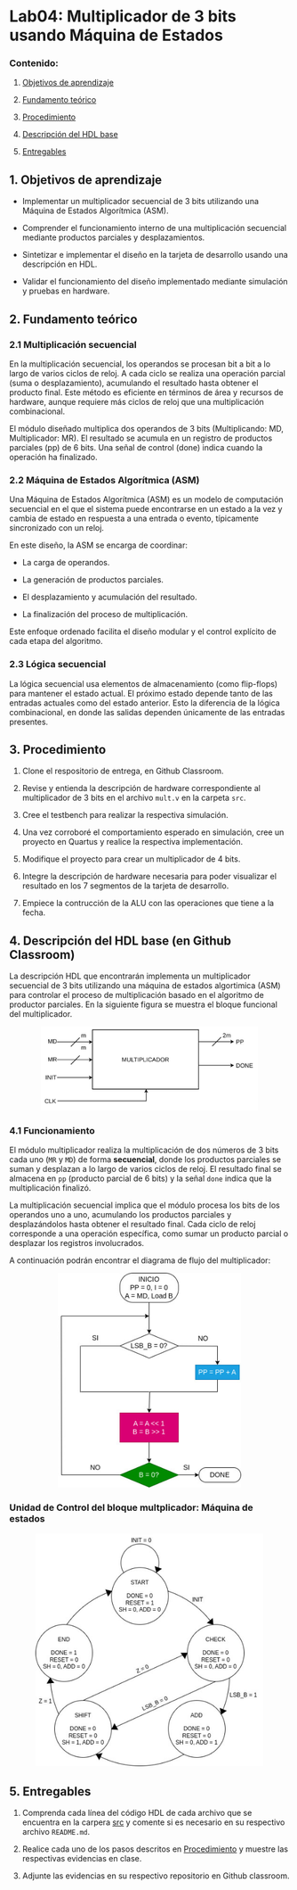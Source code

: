 # Lab04: Multiplicador de 3 bits usando Máquina de Estados

### Contenido:

1. [Objetivos de aprendizaje](#1-objetivos-de-aprendizaje)

2. [Fundamento teórico](#2-fundamento-teórico)

3. [Procedimiento](#3-procedimiento)

4. [Descripción del HDL base](#4-descripción-del-hdl-base-en-github-classroom)

5. [Entregables](#5-entregables)

## 1. Objetivos de aprendizaje

* Implementar un multiplicador secuencial de 3 bits utilizando una Máquina de Estados Algorítmica (ASM).

+ Comprender el funcionamiento interno de una multiplicación secuencial mediante productos parciales y desplazamientos.

* Sintetizar e implementar el diseño en la tarjeta de desarrollo usando una descripción en HDL.

* Validar el funcionamiento del diseño implementado mediante simulación y pruebas en hardware.


## 2. Fundamento teórico
### 2.1 Multiplicación secuencial

En la multiplicación secuencial, los operandos se procesan bit a bit a lo largo de varios ciclos de reloj. A cada ciclo se realiza una operación parcial (suma o desplazamiento), acumulando el resultado hasta obtener el producto final. Este método es eficiente en términos de área y recursos de hardware, aunque requiere más ciclos de reloj que una multiplicación combinacional.

El módulo diseñado multiplica dos operandos de 3 bits (Multiplicando: MD, Multiplicador: MR). El resultado se acumula en un registro de productos parciales (pp) de 6 bits. Una señal de control (done) indica cuando la operación ha finalizado.


### 2.2 Máquina de Estados Algorítmica (ASM)

Una Máquina de Estados Algorítmica (ASM) es un modelo de computación secuencial en el que el sistema puede encontrarse en un estado a la vez y cambia de estado en respuesta a una entrada o evento, típicamente sincronizado con un reloj.

En este diseño, la ASM se encarga de coordinar:

* La carga de operandos.

* La generación de productos parciales.

* El desplazamiento y acumulación del resultado.

* La finalización del proceso de multiplicación.

Este enfoque ordenado facilita el diseño modular y el control explícito de cada etapa del algoritmo.

### 2.3 Lógica secuencial

La lógica secuencial usa elementos de almacenamiento (como flip-flops) para mantener el estado actual. El próximo estado depende tanto de las entradas actuales como del estado anterior. Esto la diferencia de la lógica combinacional, en donde las salidas dependen únicamente de las entradas presentes.


## 3. Procedimiento

1. Clone el respositorio de entrega, en Github Classroom.

2. Revise y entienda la descripción de hardware correspondiente al multiplicador de 3 bits en el archivo ```mult.v``` en la carpeta ```src```.

3. Cree el testbench para realizar la respectiva simulación.

4. Una vez corroboré el comportamiento esperado en simulación, cree un proyecto en Quartus y realice la respectiva implementación.

5. Modifique el proyecto para crear un multiplicador de 4 bits.

6. Integre la descripción de hardware necesaria para poder visualizar el resultado en los 7 segmentos de la tarjeta de desarrollo.

7. Empiece la contrucción de la ALU con las operaciones que tiene a la fecha.


## 4. Descripción del HDL base (en Github Classroom)

La descripción HDL que encontrarán implementa un multiplicador secuencial de 3 bits utilizando una máquina de estados algortimica (ASM) para controlar el proceso de multiplicación basado en el algoritmo de productor parciales. En la siguiente figura se muestra el bloque funcional del multiplicador.

 <p align="center">
 <img src="../figs/lab4/bloques_mul.png" alt="alt text" width=390 >
</p>


### 4.1 Funcionamiento

El módulo multiplicador realiza la multiplicación de dos números de 3 bits cada uno (```MR``` y ```MD```) de forma **secuencial**, donde los productos parciales se suman y desplazan a lo largo de varios ciclos de reloj. El resultado final se almacena en ```pp``` (producto parcial de 6 bits) y la señal ```done``` indica que la multiplicación finalizó.

 La multiplicación secuencial implica que el módulo procesa los bits de los operandos uno a uno, acumulando los productos parciales y desplazándolos hasta obtener el resultado final. Cada ciclo de reloj corresponde a una operación específica, como sumar un producto parcial o desplazar los registros involucrados.

 A continuación podrán encontrar el diagrama de flujo del multiplicador:

 <p align="center">
 <img src="../figs/lab4/flujo_mult.jpeg" alt="alt text" width=330 >
</p>

### Unidad de Control del bloque multplicador: Máquina de estados

 <p align="center">
 <img src="../figs/lab4/FSM_mult.jpeg" alt="alt text" width=410 >
</p>


## 5. Entregables

1. Comprenda cada línea del código HDL de cada archivo que se encuentra en la carpera [src](./src) y comente si es necesario en su respectivo archivo ```README.md```.

2. Realice cada uno de los pasos descritos en [Procedimiento](#3-procedimiento) y muestre las respectivas evidencias en clase.

3. Adjunte las evidencias en su respectivo repositorio en Github classroom.

<!-- 
## Registros y Señales Internas

* Registros:
    * ```sh```: Controla si los registros A y B se desplazan.
        
    * ```rst```: Resetea los registros A y B.
        
    * ```add```: Controla si se suma el producto parcial al acumulador pp.
        
    * ```A```: Registro de 6 bits para almacenar el multiplicador desplazado.
        
    * ```B```: Registro de 3 bits para almacenar el multiplicando desplazado.
        
    * ```status```: Almacena el estado actual de la FSM.
   
* Señal interna:
        
    * ```z```: Indicador de que B ha llegado a 0, lo que señala el fin de la multiplicación.

### Máquina de Estados Finita

La FSM tiene cinco estados:

* ```START```: Inicializa las señales y espera que ```init``` sea activa para comenzar la multiplicación.

* ```CHECK```: Verifica el bit menos significativo de ```B```. Si es 1, procede  a la suma (estado ```ADD```), si no, pasa directamente al desplazamiento (estado ```SHIFT```).

* ```ADD```: Suma el valor de A al producto parcial pp si el bit menos significativo de ```B``` es *1*.

* ```SHIFT```: Desplaza ```A``` y ```B``` para procesar el siguiente bit del multiplicando. Si ```B``` ha alcanzado *0* (```z``` *== 1*), la FSM pasa al estado ```END1```.

* ```END1```: Señala que la multiplicación ha terminado, activando ```done```, y vuelve al estado ```START```.

### Funcionamiento

* **Inicialización**: Cuando init es activa, la FSM se mueve de ```START``` a ```CHECK```, iniciando la multiplicación.

* **Suma condicional**: Si el bit menos significativo de ```B``` es 1, se añade ```A``` al acumulador ```pp```.

* **Desplazamiento**: Después de la suma (o si el bit es 0), los registros ```A``` y ```B``` se desplazan.

* **Finalización**: Cuando ```B``` llega a 0, la FSM indica que la multiplicación ha finalizado y mantiene el resultado en ```pp```. -->
